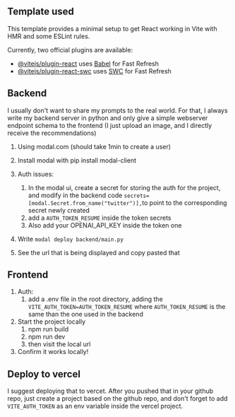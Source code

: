 ## Template used

This template provides a minimal setup to get React working in Vite with HMR and some ESLint rules.

Currently, two official plugins are available:

- [@vitejs/plugin-react](https://github.com/vitejs/vite-plugin-react/blob/main/packages/plugin-react/README.md) uses [Babel](https://babeljs.io/) for Fast Refresh
- [@vitejs/plugin-react-swc](https://github.com/vitejs/vite-plugin-react-swc) uses [SWC](https://swc.rs/) for Fast Refresh



## Backend

I usually don't want to share my prompts to the real world. For that, I always write my backend server in python and only give a simple webserver endpoint schema to the frontend (I just upload an image, and I directly receive the recommendations)

1. Using modal.com (should take 1min to create a user)
2. Install modal with pip install modal-client
3. Auth issues:

   1. In the modal ui, create a secret for storing the auth for the project, and modify in the backend code `secrets=[modal.Secret.from_name("twitter")],`to point to the corresponding secret newly created
   2. add a `AUTH_TOKEN_RESUME` inside the token secrets
   3. Also add your OPENAI_API_KEY inside the token one
4. Write `modal deploy backend/main.py`
5. See the url that is being displayed and copy pasted that


## Frontend

1. Auth:
   1. add a .env file in the root directory, adding the `VITE_AUTH_TOKEN=AUTH_TOKEN_RESUME` where `AUTH_TOKEN_RESUME` is the same than the one used in the backend
2. Start the project locally
   1. npm run build
   2. npm run dev
   3. then visit the local url
3. Confirm it works locally!


## Deploy to vercel

I suggest deploying that to vercet. After you pushed that in your github repo, just create a project based on the github repo, and don't forget to add `VITE_AUTH_TOKEN` as an env variable inside the vercel project.
